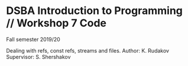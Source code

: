 # DSBA Introduction to Programming // Workshop 7 Code
Fall semester 2019/20

Dealing with refs, const refs, streams and files.
Author: K. Rudakov
Supervisor: S. Shershakov
